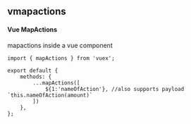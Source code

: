 ## vmapactions
#### Vue MapActions
mapactions inside a vue component
```
import { mapActions } from 'vuex';

export default {
	methods: {
		...mapActions([
			${1:'nameOfAction'}, //also supports payload `this.nameOfAction(amount)` 
		])
	},
};
```